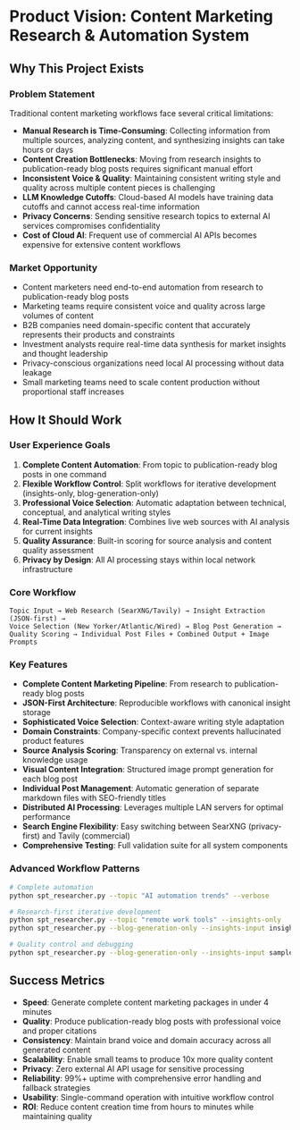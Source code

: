 # Product Vision: Content Marketing Research & Automation System

## Why This Project Exists

### Problem Statement
Traditional content marketing workflows face several critical limitations:
- **Manual Research is Time-Consuming**: Collecting information from multiple sources, analyzing content, and synthesizing insights can take hours or days
- **Content Creation Bottlenecks**: Moving from research insights to publication-ready blog posts requires significant manual effort
- **Inconsistent Voice & Quality**: Maintaining consistent writing style and quality across multiple content pieces is challenging
- **LLM Knowledge Cutoffs**: Cloud-based AI models have training data cutoffs and cannot access real-time information
- **Privacy Concerns**: Sending sensitive research topics to external AI services compromises confidentiality
- **Cost of Cloud AI**: Frequent use of commercial AI APIs becomes expensive for extensive content workflows

### Market Opportunity
- Content marketers need end-to-end automation from research to publication-ready blog posts
- Marketing teams require consistent voice and quality across large volumes of content
- B2B companies need domain-specific content that accurately represents their products and constraints
- Investment analysts require real-time data synthesis for market insights and thought leadership
- Privacy-conscious organizations need local AI processing without data leakage
- Small marketing teams need to scale content production without proportional staff increases

## How It Should Work

### User Experience Goals
1. **Complete Content Automation**: From topic to publication-ready blog posts in one command
2. **Flexible Workflow Control**: Split workflows for iterative development (insights-only, blog-generation-only)
3. **Professional Voice Selection**: Automatic adaptation between technical, conceptual, and analytical writing styles
4. **Real-Time Data Integration**: Combines live web sources with AI analysis for current insights
5. **Quality Assurance**: Built-in scoring for source analysis and content quality assessment
6. **Privacy by Design**: All AI processing stays within local network infrastructure

### Core Workflow
```
Topic Input → Web Research (SearXNG/Tavily) → Insight Extraction (JSON-first) →
Voice Selection (New Yorker/Atlantic/Wired) → Blog Post Generation →
Quality Scoring → Individual Post Files + Combined Output + Image Prompts
```

### Key Features
- **Complete Content Marketing Pipeline**: From research to publication-ready blog posts
- **JSON-First Architecture**: Reproducible workflows with canonical insight storage
- **Sophisticated Voice Selection**: Context-aware writing style adaptation
- **Domain Constraints**: Company-specific context prevents hallucinated product features
- **Source Analysis Scoring**: Transparency on external vs. internal knowledge usage
- **Visual Content Integration**: Structured image prompt generation for each blog post
- **Individual Post Management**: Automatic generation of separate markdown files with SEO-friendly titles
- **Distributed AI Processing**: Leverages multiple LAN servers for optimal performance
- **Search Engine Flexibility**: Easy switching between SearXNG (privacy-first) and Tavily (commercial)
- **Comprehensive Testing**: Full validation suite for all system components

### Advanced Workflow Patterns
```bash
# Complete automation
python spt_researcher.py --topic "AI automation trends" --verbose

# Research-first iterative development
python spt_researcher.py --topic "remote work tools" --insights-only
python spt_researcher.py --blog-generation-only --insights-input insights.json

# Quality control and debugging
python spt_researcher.py --blog-generation-only --insights-input sample_insights.json --verbose
```

## Success Metrics
- **Speed**: Generate complete content marketing packages in under 4 minutes
- **Quality**: Produce publication-ready blog posts with professional voice and proper citations
- **Consistency**: Maintain brand voice and domain accuracy across all generated content
- **Scalability**: Enable small teams to produce 10x more quality content
- **Privacy**: Zero external AI API usage for sensitive processing
- **Reliability**: 99%+ uptime with comprehensive error handling and fallback strategies
- **Usability**: Single-command operation with intuitive workflow control
- **ROI**: Reduce content creation time from hours to minutes while maintaining quality